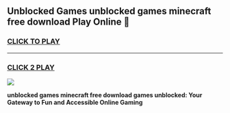 
## Unblocked Games unblocked games minecraft free download Play Online 👋
<h3>
<a href="https://news.freeplayer.one?title=unblocked_games_minecraft_free_download&ref=17F">CLICK TO PLAY</a></h3>
<hr>

<h3>
<a href="https://news.freeplayer.one?title=unblocked_games_minecraft_free_download&ref=17F">CLICK 2 PLAY</a>
  
</h3>

<a href="https://news.freeplayer.one?title=unblocked_games_minecraft_free_download&ref=17F/"><img src="https://clearcache.store/games.png"></a>


**unblocked games minecraft free download games unblocked: Your Gateway to Fun and Accessible Online Gaming**
